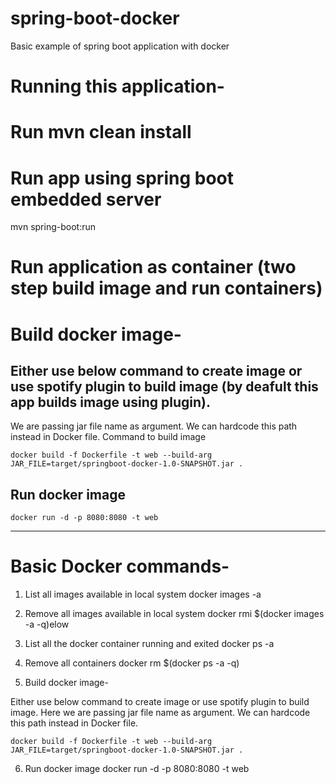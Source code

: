 # spring-boot-docker
Basic example of spring boot application with docker

# Running this application-

# Run mvn clean install

# Run app using spring boot embedded server
  mvn spring-boot:run

# Run application as container (two step build image and run containers)

# Build docker image-

## Either use below command to create image or use spotify plugin to build image (by deafult this app builds image using plugin).
 We are passing jar file name as argument. We can hardcode this path instead in Docker file. Command to build image

    docker build -f Dockerfile -t web --build-arg JAR_FILE=target/springboot-docker-1.0-SNAPSHOT.jar .

## Run docker image
    docker run -d -p 8080:8080 -t web


---------------------------------------------------------------------------------------


# Basic Docker commands-

1. List all images available in local system
    docker images -a

2. Remove all images available in local system
    docker rmi $(docker images -a -q)elow

3. List all the docker container running and exited
    docker ps -a

4. Remove all containers
    docker rm $(docker ps -a -q)

5. Build docker image-

Either use below command to create image or use spotify plugin to build image. Here we are passing jar file name as argument. We can
hardcode this path instead in Docker file.

    docker build -f Dockerfile -t web --build-arg JAR_FILE=target/springboot-docker-1.0-SNAPSHOT.jar .

6. Run docker image
docker run -d -p 8080:8080 -t web
